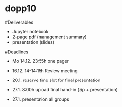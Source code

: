 # dopp10

#Deliverables
- Jupyter notebook
- 2-page pdf (management summary)
- presentation (slides)

#Deadlines
- Mo 14.12. 23:55h one pager


- 16.12. 14-14:15h Review meeting
- 20.1. reserve time slot for final presentation
- 27.1. 8:00h upload final hand-in (zip + presentation)
- 27.1. presentation all groups





